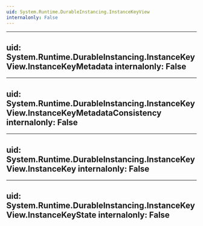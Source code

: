 ```yaml
---
uid: System.Runtime.DurableInstancing.InstanceKeyView
internalonly: False
---
```


---
uid: System.Runtime.DurableInstancing.InstanceKeyView.InstanceKeyMetadata
internalonly: False
---

---
uid: System.Runtime.DurableInstancing.InstanceKeyView.InstanceKeyMetadataConsistency
internalonly: False
---

---
uid: System.Runtime.DurableInstancing.InstanceKeyView.InstanceKey
internalonly: False
---

---
uid: System.Runtime.DurableInstancing.InstanceKeyView.InstanceKeyState
internalonly: False
---
